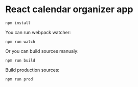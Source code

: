 React calendar organizer app
==

```
npm install
```

You can run webpack watcher:
```
npm run watch
```
Or you can build sources manualy:
```
npm run build
```
Build production sources:
```
npm run prod
```
